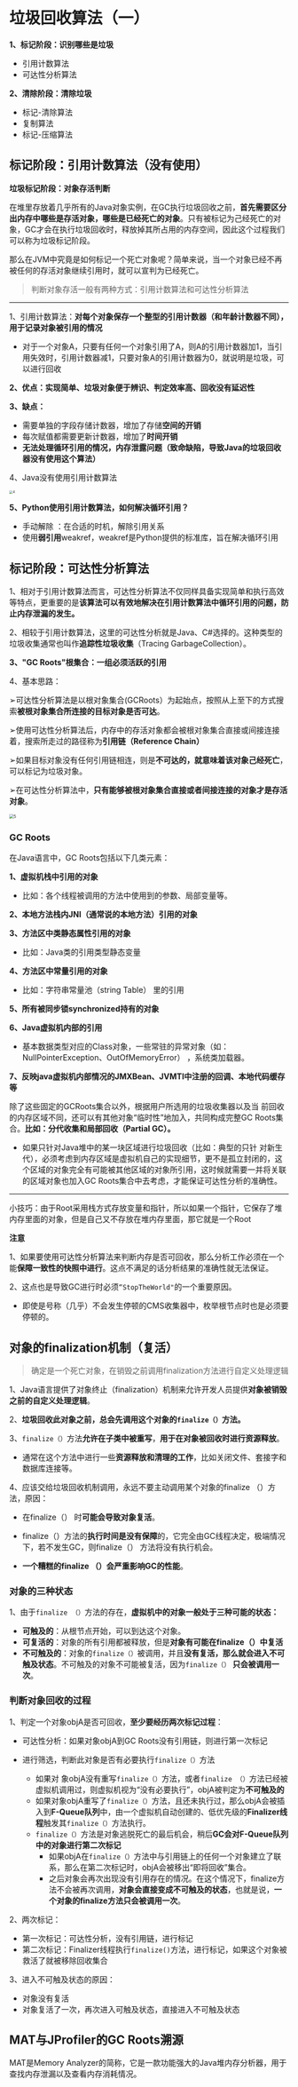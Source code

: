# 垃圾回收算法（一）

**1、标记阶段：识别哪些是垃圾**

- 引用计数算法
- 可达性分析算法

**2、清除阶段：清除垃圾**

- 标记-清除算法
- 复制算法
- 标记-压缩算法

## 标记阶段：引用计数算法（没有使用）

**垃圾标记阶段：对象存活判断**

在堆里存放着几乎所有的Java对象实例，在GC执行垃圾回收之前，**首先需要区分出内存中哪些是存活对象，哪些是已经死亡的对象**。只有被标记为己经死亡的对象，GC才会在执行垃圾回收时，释放掉其所占用的内存空间，因此这个过程我们可以称为垃圾标记阶段。

那么在JVM中究竟是如何标记一个死亡对象呢？简单来说，当一个对象已经不再被任何的存活对象继续引用时，就可以宣判为已经死亡。

>  判断对象存活一般有两种方式：引用计数算法和可达性分析算法

<hr/>

1、引用计数算法：**对每个对象保存一个整型的引用计数器（和年龄计数器不同），用于记录对象被引用的情况**

- 对于一个对象A，只要有任何一个对象引用了A，则A的引用计数器加1，当引用失效时，引用计数器减1，只要对象A的引用计数器为0，就说明是垃圾，可以进行回收

**2、优点：实现简单、垃圾对象便于辨识、判定效率高、回收没有延迟性**

**3、缺点：**

- 需要单独的字段存储计数器，增加了存储**空间的开销**
- 每次赋值都需要更新计数器，增加了**时间开销**
- **无法处理循环引用的情况，内存泄露问题（致命缺陷，导致Java的垃圾回收器没有使用这个算法）**

4、Java没有使用引用计数算法

<img src="https://user-gold-cdn.xitu.io/2020/6/18/172c655459ca4e89?imageView2/0/w/1280/h/960/ignore-error/1" alt="4" style="zoom:40%;" />

**5、Python使用引用计数算法，如何解决循环引用？**

- 手动解除 ：在合适的时机，解除引用关系
- 使用**弱引用**weakref，weakref是Python提供的标准库，旨在解决循环引用

## 标记阶段：可达性分析算法

1、相对于引用计数算法而言，可达性分析算法不仅同样具备实现简单和执行高效等特点，更重要的是**该算法可以有效地解决在引用计数算法中循环引用的问题，防止内存泄漏的发生。**

2、相较于引用计数算法，这里的可达性分析就是Java、C#选择的。这种类型的垃圾收集通常也叫作**追踪性垃圾收集**（Tracing GarbageCollection）。

**3、"GC Roots"根集合：一组必须活跃的引用**

4、基本思路：

➢可达性分析算法是以根对象集合(GCRoots）为起始点，按照从上至下的方式搜索**被根对象集合所连接的目标对象是否可达**。

➢使用可达性分析算法后，内存中的存活对象都会被根对象集合直接或间接连接着，搜索所走过的路径称为**引用链（Reference Chain）**

➢如果目标对象没有任何引用链相连，则是**不可达的，就意味着该对象己经死亡**，可以标记为垃圾对象。

➢在可达性分析算法中，**只有能够被根对象集合直接或者间接连接的对象才是存活对象**。

<img src="https://user-gold-cdn.xitu.io/2020/6/18/172c655b62591752?imageView2/0/w/1280/h/960/ignore-error/1" alt="5" style="zoom:50%;" />

### GC Roots

在Java语言中，GC Roots包括以下几类元素：

**1、虚拟机栈中引用的对象**

- 比如：各个线程被调用的方法中使用到的参数、局部变量等。

**2、本地方法栈内JNI（通常说的本地方法）引用的对象**

**3、方法区中类静态属性引用的对象**

- 比如：Java类的引用类型静态变量

**4、方法区中常量引用的对象**

- 比如：字符串常量池（string Table） 里的引用

**5、所有被同步锁synchronized持有的对象**

**6、Java虚拟机内部的引用**

- 基本数据类型对应的Class对象，一些常驻的异常对象（如： NullPointerException、OutOfMemoryError） ，系统类加载器。

**7、反映java虚拟机内部情况的JMXBean、JVMTI中注册的回调、本地代码缓存等**



除了这些固定的GCRoots集合以外，根据用户所选用的垃圾收集器以及当 前回收的内存区域不同，还可以有其他对象“临时性”地加入，共同构成完整GC Roots集合。**比如：分代收集和局部回收（Partial GC）。**

- 如果只针对Java堆中的某一块区域进行垃圾回收（比如：典型的只针 对新生代），必须考虑到内存区域是虚拟机自己的实现细节，更不是孤立封闭的，这个区域的对象完全有可能被其他区域的对象所引用，这时候就需要一并将关联的区域对象也加入GC Roots集合中去考虑，才能保证可达性分析的准确性。

<hr/>

小技巧：由于Root采用栈方式存放变量和指针，所以如果一个指针，它保存了堆内存里面的对象，但是自己又不存放在堆内存里面，那它就是一个Root

**注意**

1、如果要使用可达性分析算法来判断内存是否可回收，那么分析工作必须在一个能**保障一致性的快照中进行**。这点不满足的话分析结果的准确性就无法保证。

2、这点也是导致GC进行时必须`“StopTheWorld"`的一个重要原因。

- 即使是号称（几乎）不会发生停顿的CMS收集器中，枚举根节点时也是必须要停顿的。



## 对象的finalization机制（复活）

> 确定是一个死亡对象，在销毁之前调用finalization方法进行自定义处理逻辑

1、Java语言提供了对象终止（finalization）机制来允许开发人员提供**对象被销毁之前的自定义处理逻辑**。

2、**垃圾回收此对象之前，总会先调用这个对象的`finalize（）`方法。**

3、`finalize（）`方法**允许在子类中被重写**，**用于在对象被回收时进行资源释放**。

- 通常在这个方法中进行一些**资源释放和清理的工作**，比如关闭文件、套接字和数据库连接等。

4、应该交给垃圾回收机制调用，永远不要主动调用某个对象的finalize （）方法，原因：

- 在finalize（） 时**可能会导致对象复活**。

- finalize（）方法的**执行时间是没有保障**的，它完全由GC线程决定，极端情况下，若不发生GC，则finalize（） 方法将没有执行机会。
- **一个糟糕的finalize （）会严重影响GC的性能**。

### 对象的三种状态

1、由于`finalize （）`方法的存在，**虚拟机中的对象一般处于三种可能的状态：**

- **可触及的**：从根节点开始，可以到达这个对象。
- **可复活的**：对象的所有引用都被释放，但是**对象有可能在finalize（）中复活**
- **不可触及的**：对象的`finalize（）`被调用，并且**没有复活，那么就会进入不可触及状态**。不可触及的对象不可能被复活，因为`finalize（）` **只会被调用一次**。

### 判断对象回收的过程

1、判定一个对象objA是否可回收，**至少要经历两次标记过程**：

- 可达性分析：如果对象objA到GC Roots没有引用链，则进行第一次标记

- 进行筛选，判断此对象是否有必要执行`finalize（）`方法
  - 如果对 象objA没有重写`finalize（）`方法，或者`finalize （）`方法已经被虚拟机调用过，则虚拟机视为“没有必要执行”，objA被判定为**不可触及的**
  - 如果对象objA重写了`finalize（）`方法，且还未执行过，那么objA会被插入到**F-Queue队列**中，由一个虚拟机自动创建的、低优先级的**Finalizer线程**触发其`finalize（）`方法执行。
  - `finalize（）`方法是对象逃脱死亡的最后机会，稍后**GC会对F-Queue队列中的对象进行第二次标记**
    - 如果objA在`finalize（）`方法中与引用链上的任何一个对象建立了联系，那么在第二次标记时，objA会被移出“即将回收”集合。
    - 之后对象会再次出现没有引用存在的情况。在这个情况下，finalize方法不会被再次调用，**对象会直接变成不可触及的状态**，也就是说，**一个对象的finalize方法只会被调用一次**。

2、两次标记：

- 第一次标记：可达性分析，没有引用链，进行标记
- 第二次标记：Finalizer线程执行`finalize()`方法，进行标记，如果这个对象被救活了就被移除回收集合

3、进入不可触及状态的原因：

- 对象没有复活
- 对象复活了一次，再次进入可触及状态，直接进入不可触及状态



## MAT与JProfiler的GC Roots溯源

MAT是Memory Analyzer的简称，它是一款功能强大的Java堆内存分析器，用于查找内存泄漏以及查看内存消耗情况。



